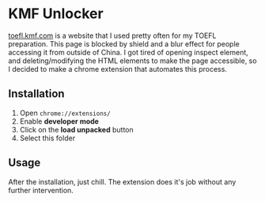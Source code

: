 # KMF Unlocker

[toefl.kmf.com](https://toefl.kmf.com/mock/) is a website that I used pretty often for my TOEFL preparation. This page is blocked by shield and a blur effect for people accessing it from outside of China. I got tired of opening inspect element, and deleting/modifying the HTML elements to make the page accessible, so I decided to make a chrome extension that automates this process.

## Installation

1. Open `chrome://extensions/`
2. Enable **developer mode**
3. Click on the **load unpacked** button
4. Select this folder

## Usage

After the installation, just chill. The extension does it's job without any further intervention.
